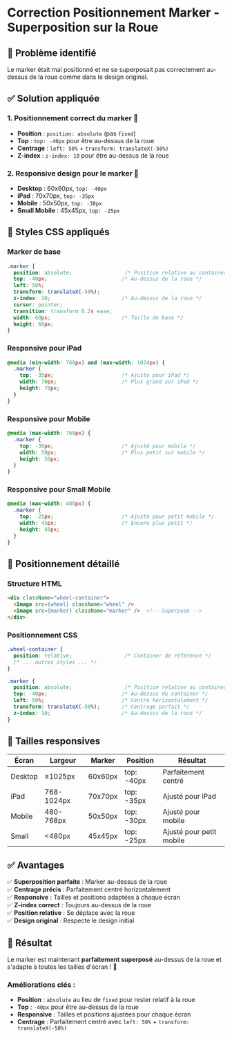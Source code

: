 # Correction Positionnement Marker - Superposition sur la Roue

## 🎯 **Problème identifié**

Le marker était mal positionné et ne se superposait pas correctement au-dessus de la roue comme dans le design original.

## ✅ **Solution appliquée**

### **1. Positionnement correct du marker** 🎯
- **Position** : `position: absolute` (pas `fixed`)
- **Top** : `top: -40px` pour être au-dessus de la roue
- **Centrage** : `left: 50%` + `transform: translateX(-50%)`
- **Z-index** : `z-index: 10` pour être au-dessus de la roue

### **2. Responsive design pour le marker** 📱
- **Desktop** : 60x60px, `top: -40px`
- **iPad** : 70x70px, `top: -35px`
- **Mobile** : 50x50px, `top: -30px`
- **Small Mobile** : 45x45px, `top: -25px`

## 🎨 **Styles CSS appliqués**

### **Marker de base**
```css
.marker {
  position: absolute;                 /* Position relative au container */
  top: -40px;                        /* Au-dessus de la roue */
  left: 50%;
  transform: translateX(-50%);
  z-index: 10;                       /* Au-dessus de la roue */
  cursor: pointer;
  transition: transform 0.2s ease;
  width: 60px;                       /* Taille de base */
  height: 60px;
}
```

### **Responsive pour iPad**
```css
@media (min-width: 768px) and (max-width: 1024px) {
  .marker {
    top: -35px;                      /* Ajusté pour iPad */
    width: 70px;                     /* Plus grand sur iPad */
    height: 70px;
  }
}
```

### **Responsive pour Mobile**
```css
@media (max-width: 768px) {
  .marker {
    top: -30px;                      /* Ajusté pour mobile */
    width: 50px;                     /* Plus petit sur mobile */
    height: 50px;
  }
}
```

### **Responsive pour Small Mobile**
```css
@media (max-width: 480px) {
  .marker {
    top: -25px;                      /* Ajusté pour petit mobile */
    width: 45px;                     /* Encore plus petit */
    height: 45px;
  }
}
```

## 📐 **Positionnement détaillé**

### **Structure HTML**
```html
<div className="wheel-container">
  <Image src={wheel} className="wheel" />
  <Image src={marker} className="marker" />  <!-- Superposé -->
</div>
```

### **Positionnement CSS**
```css
.wheel-container {
  position: relative;                 /* Container de référence */
  /* ... autres styles ... */
}

.marker {
  position: absolute;                 /* Position relative au container */
  top: -40px;                        /* Au-dessus du container */
  left: 50%;                         /* Centré horizontalement */
  transform: translateX(-50%);       /* Centrage parfait */
  z-index: 10;                       /* Au-dessus de la roue */
}
```

## 📱 **Tailles responsives**

| Écran | Largeur | Marker | Position | Résultat |
|-------|---------|--------|----------|----------|
| Desktop | ≥1025px | 60x60px | top: -40px | Parfaitement centré |
| iPad | 768-1024px | 70x70px | top: -35px | Ajusté pour iPad |
| Mobile | 480-768px | 50x50px | top: -30px | Ajusté pour mobile |
| Small | <480px | 45x45px | top: -25px | Ajusté pour petit mobile |

## ✅ **Avantages**

✅ **Superposition parfaite** : Marker au-dessus de la roue  
✅ **Centrage précis** : Parfaitement centré horizontalement  
✅ **Responsive** : Tailles et positions adaptées à chaque écran  
✅ **Z-index correct** : Toujours au-dessus de la roue  
✅ **Position relative** : Se déplace avec la roue  
✅ **Design original** : Respecte le design initial  

## 🚀 **Résultat**

Le marker est maintenant **parfaitement superposé** au-dessus de la roue et s'adapte à toutes les tailles d'écran ! 🎉

### **Améliorations clés :**
- **Position** : `absolute` au lieu de `fixed` pour rester relatif à la roue
- **Top** : `-40px` pour être au-dessus de la roue
- **Responsive** : Tailles et positions ajustées pour chaque écran
- **Centrage** : Parfaitement centré avec `left: 50%` + `transform: translateX(-50%)`

